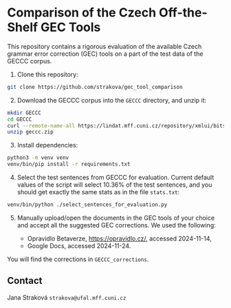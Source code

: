 # Comparison of the Czech Off-the-Shelf GEC Tools

This repository contains a rigorous evaluation of the available Czech grammar
error correction (GEC) tools on a part of the test data of the GECCC corpus.

1. Clone this repository:

```sh
git clone https://github.com/strakova/gec_tool_comparison
```

2. Download the GECCC corpus into the `GECCC` directory, and unzip it:

```sh
mkdir GECCC
cd GECCC
curl --remote-name-all https://lindat.mff.cuni.cz/repository/xmlui/bitstream/handle/11234/1-4861{/geccc.zip}
unzip geccc.zip
```

3. Install dependencies:

```sh
python3 -m venv venv
venv/bin/pip install -r requirements.txt
```

4. Select the test sentences from GECCC for evaluation. Current default values
   of the script will select 10.36% of the test sentences, and you should get
   exactly the same stats as in the file `stats.txt`:

```sh
venv/bin/python ./select_sentences_for_evaluation.py
```

5. Manually upload/open the documents in the GEC tools of your choice and accept
   all the suggested GEC corrections. We used the following:

   - Opravidlo Betaverze, https://opravidlo.cz/, accessed 2024-11-14,
   - Google Docs, accessed 2024-11-24.

  You will find the corrections in `GECCC_corrections`.

## Contact

Jana Straková `strakova@ufal.mff.cuni.cz`
